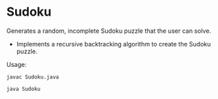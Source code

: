 # Sudoku
Generates a random, incomplete Sudoku puzzle that the user can solve. 

* Implements a recursive backtracking algorithm to create the Sudoku puzzle.

Usage:
```
javac Sudoku.java

java Sudoku
```
